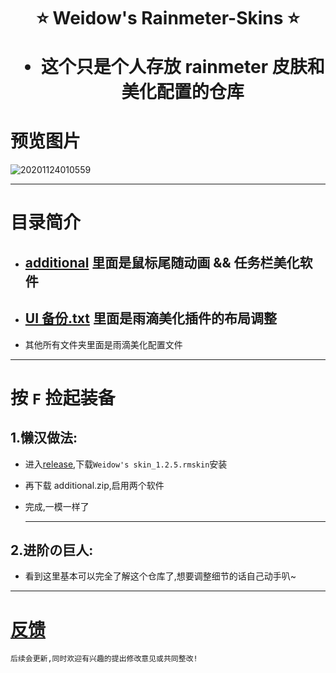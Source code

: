 <!--
 * @Author: Weidows
 * @Date: 2020-08-25 19:14:35
 * @LastEditors: Weidows
 * @LastEditTime: 2020-11-30 22:01:49
 * @FilePath: \Repo\Rainmeter-skin\README.md
-->
<h1 align="center">

⭐️ Weidow's Rainmeter-Skins ⭐️

- 这个只是个人存放 rainmeter 皮肤和美化配置的仓库

</h1>

# 预览图片

![20201124010559](https://i.loli.net/2020/11/30/jm34Hiq85PLBC6y.jpg)

---

# 目录简介

- ## [additional](./additional/) 里面是鼠标尾随动画 && 任务栏美化软件
- ## [UI 备份.txt](./UI备份.txt) 里面是雨滴美化插件的布局调整
- 其他所有文件夹里面是雨滴美化配置文件

---

# 按 `F` 捡起装备

## 1.懒汉做法:

- 进入[release](https://github.com/Weidows/Rainmeter-skin/releases/tag/1.2.5),下载`Weidow's skin_1.2.5.rmskin`安装
- 再下载 additional.zip,启用两个软件
- 完成,一模一样了

  ***

## 2.进阶の巨人:

- 看到这里基本可以完全了解这个仓库了,想要调整细节的话自己动手叭~

---

# [反馈](https://weidows.github.io/tags/about)

    后续会更新,同时欢迎有兴趣的提出修改意见或共同整改!
